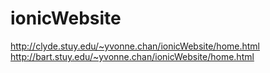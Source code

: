 # ionicWebsite

http://clyde.stuy.edu/~yvonne.chan/ionicWebsite/home.html
http://bart.stuy.edu/~yvonne.chan/ionicWebsite/home.html
